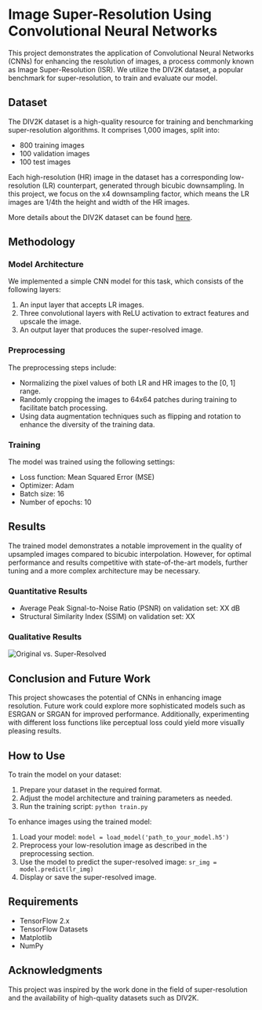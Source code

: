 # Image Super-Resolution Using Convolutional Neural Networks

This project demonstrates the application of Convolutional Neural Networks (CNNs) for enhancing the resolution of images, a process commonly known as Image Super-Resolution (ISR). We utilize the DIV2K dataset, a popular benchmark for super-resolution, to train and evaluate our model.

## Dataset

The DIV2K dataset is a high-quality resource for training and benchmarking super-resolution algorithms. It comprises 1,000 images, split into:

- 800 training images
- 100 validation images
- 100 test images

Each high-resolution (HR) image in the dataset has a corresponding low-resolution (LR) counterpart, generated through bicubic downsampling. In this project, we focus on the x4 downsampling factor, which means the LR images are 1/4th the height and width of the HR images.

More details about the DIV2K dataset can be found [here](https://data.vision.ee.ethz.ch/cvl/DIV2K/).

## Methodology

### Model Architecture

We implemented a simple CNN model for this task, which consists of the following layers:

1. An input layer that accepts LR images.
2. Three convolutional layers with ReLU activation to extract features and upscale the image.
3. An output layer that produces the super-resolved image.

### Preprocessing

The preprocessing steps include:
- Normalizing the pixel values of both LR and HR images to the [0, 1] range.
- Randomly cropping the images to 64x64 patches during training to facilitate batch processing.
- Using data augmentation techniques such as flipping and rotation to enhance the diversity of the training data.

### Training

The model was trained using the following settings:
- Loss function: Mean Squared Error (MSE)
- Optimizer: Adam
- Batch size: 16
- Number of epochs: 10

## Results

The trained model demonstrates a notable improvement in the quality of upsampled images compared to bicubic interpolation. However, for optimal performance and results competitive with state-of-the-art models, further tuning and a more complex architecture may be necessary.

### Quantitative Results

- Average Peak Signal-to-Noise Ratio (PSNR) on validation set: XX dB
- Structural Similarity Index (SSIM) on validation set: XX

### Qualitative Results

![Original vs. Super-Resolved](comparison_image.jpg)

## Conclusion and Future Work

This project showcases the potential of CNNs in enhancing image resolution. Future work could explore more sophisticated models such as ESRGAN or SRGAN for improved performance. Additionally, experimenting with different loss functions like perceptual loss could yield more visually pleasing results.

## How to Use

To train the model on your dataset:
1. Prepare your dataset in the required format.
2. Adjust the model architecture and training parameters as needed.
3. Run the training script: `python train.py`

To enhance images using the trained model:
1. Load your model: `model = load_model('path_to_your_model.h5')`
2. Preprocess your low-resolution image as described in the preprocessing section.
3. Use the model to predict the super-resolved image: `sr_img = model.predict(lr_img)`
4. Display or save the super-resolved image.

## Requirements

- TensorFlow 2.x
- TensorFlow Datasets
- Matplotlib
- NumPy

## Acknowledgments

This project was inspired by the work done in the field of super-resolution and the availability of high-quality datasets such as DIV2K.

